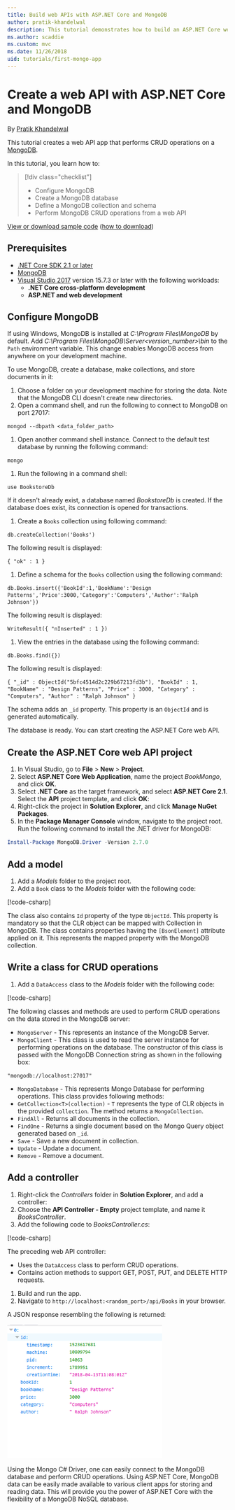 ```yaml
---
title: Build web APIs with ASP.NET Core and MongoDB
author: pratik-khandelwal
description: This tutorial demonstrates how to build an ASP.NET Core web API using a MongoDB NoSQL database.
ms.author: scaddie
ms.custom: mvc
ms.date: 11/26/2018
uid: tutorials/first-mongo-app
---
```

# Create a web API with ASP.NET Core and MongoDB

By [Pratik Khandelwal](https://twitter.com/K2Prk)

This tutorial creates a web API app that performs CRUD operations on a [MongoDB](https://www.mongodb.com/what-is-mongodb).

In this tutorial, you learn how to:

> [!div class="checklist"]
> * Configure MongoDB
> * Create a MongoDB database
> * Define a MongoDB collection and schema
> * Perform MongoDB CRUD operations from a web API

[View or download sample code](https://github.com/aspnet/Docs/tree/master/aspnetcore/tutorials/first-mongo-app/sample) ([how to download](xref:tutorials/index#how-to-download-a-sample))

## Prerequisites

* [.NET Core SDK 2.1 or later](https://www.microsoft.com/net/download/all)
* [MongoDB](https://docs.mongodb.com/manual/administration/install-community/)
* [Visual Studio 2017](https://www.visualstudio.com/downloads/) version 15.7.3 or later with the following workloads:
  * **.NET Core cross-platform development**
  * **ASP.NET and web development**

## Configure MongoDB

If using Windows, MongoDB is installed at *C:\Program Files\MongoDB* by default. Add *C:\Program Files\MongoDB\Server\<version_number>\bin* to the `Path` environment variable. This change enables MongoDB access from anywhere on your development machine.

To use MongoDB, create a database, make collections, and store documents in it:

1. Choose a folder on your development machine for storing the data. Note that the MongoDB CLI doesn't create new directories.
1. Open a command shell, and run the following to connect to MongoDB on port 27017:

  ```console
  mongod --dbpath <data_folder_path>
  ```

1. Open another command shell instance. Connect to the default test database by running the following command:

  ```console
  mongo
  ```

1. Run the following in a command shell:

  ```console
  use BookstoreDb
  ```

  If it doesn't already exist, a database named *BookstoreDb* is created. If the database does exist, its connection is opened for transactions.

1. Create a `Books` collection using following command:

  ```console
  db.createCollection('Books')
  ```

  The following result is displayed:

  ```console
  { "ok" : 1 }
  ```

1. Define a schema for the `Books` collection using the following command:

  ```console
  db.Books.insert({'BookId':1,'BookName':'Design Patterns','Price':3000,'Category':'Computers','Author':'Ralph Johnson'})
  ```

  The following result is displayed:

  ```console
  WriteResult({ "nInserted" : 1 })
  ```

1. View the entries in the database using the following command:

  ```console
  db.Books.find({})
  ```

  The following result is displayed:

  ```console
  { "_id" : ObjectId("5bfc4514d2c229b67213fd3b"), "BookId" : 1, "BookName" : "Design Patterns", "Price" : 3000, "Category" : "Computers", "Author" : "Ralph Johnson" }
  ```

  The schema adds an `_id` property. This property is an `ObjectId` and is generated automatically.

The database is ready. You can start creating the ASP.NET Core web API.

## Create the ASP.NET Core web API project

1. In Visual Studio, go to **File** > **New** > **Project**.
1. Select **ASP.NET Core Web Application**, name the project *BookMongo*, and click **OK**.
1. Select **.NET Core** as the target framework, and select **ASP.NET Core 2.1**. Select the **API** project template, and click **OK**:
1. Right-click the project in **Solution Explorer**, and click **Manage NuGet Packages**.
1. In the **Package Manager Console** window, navigate to the project root. Run the following command to install the .NET driver for MongoDB:

```powershell
Install-Package MongoDB.Driver -Version 2.7.0
```

## Add a model

1. Add a *Models* folder to the project root.
1. Add a `Book` class to the *Models* folder with the following code:

[!code-csharp[](first-mongo-app/sample/BookstoreAPI/Models/Book.cs?name=snippet_1)]

The class also contains `Id` property of the type `ObjectId`. This property is mandatory so that the CLR object can be mapped with Collection in MongoDB. The class contains properties having the `[BsonElement]` attribute applied on it. This represents the mapped property with the MongoDB collection.

## Write a class for CRUD operations

1. Add a `DataAccess` class to the *Models* folder with the following code:

[!code-csharp[](first-mongo-app/sample/BookstoreAPI/Models/DataAccess.cs?name=snippet_1)]

The following classes and methods are used to perform CRUD operations on the data stored in the MongoDB server:

* `MongoServer` - This represents an instance of the MongoDB Server.
* `MongoClient` - This class is used to read the server instance for performing operations on the database. The constructor of this class is passed with the MongoDB Connection string as shown in the following box:

```console
"mongodb://localhost:27017"
```

* `MongoDatabase` - This represents Mongo Database for performing operations. This class provides following methods:
* `GetCollection<T>(collection)` - `T` represents the type of CLR objects in the provided `collection`. The method returns a `MongoCollection`.
* `FindAll` - Returns all documents in the collection.
* `FindOne` - Returns a single document based on the Mongo Query object generated based on `_id`.
* `Save` - Save a new document in collection.
* `Update` - Update a document.
* `Remove` - Remove a document.

## Add a controller

1. Right-click the *Controllers* folder in **Solution Explorer**, and add a controller:
1. Choose the **API Controller - Empty** project template, and name it *BooksController*.
1. Add the following code to *BooksController.cs*:

[!code-csharp[](first-mongo-app/sample/BookstoreAPI/Controllers/BooksController.cs?name=snippet_1)]

The preceding web API controller:

* Uses the `DataAccess` class to perform CRUD operations.
* Contains action methods to support GET, POST, PUT, and DELETE HTTP requests.

1. Build and run the app.
1. Navigate to `http://localhost:<random_port>/api/Books` in your browser.

A JSON response resembling the following is returned:

![Response](first-mongo-app/_static/jsonResponse.png)

Using the Mongo C# Driver, one can easily connect to the MongoDB database and perform CRUD operations. Using ASP.NET Core, MongoDB data can be easily made available to various client apps for storing and reading data. This will provide you the power of ASP.NET Core with the flexibility of a MongoDB NoSQL database.

